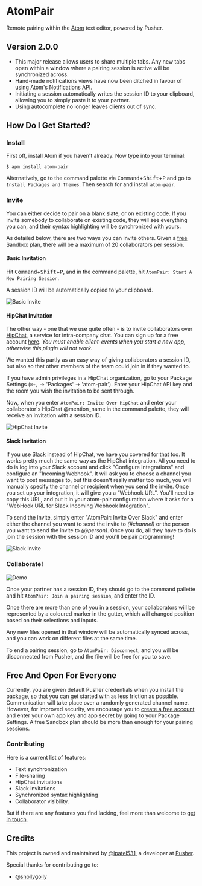 # AtomPair

Remote pairing within the [Atom](http://atom.io) text editor, powered by Pusher.

## Version 2.0.0

* This major release allows users to share multiple tabs. Any new tabs open within a window where a pairing session is active will be synchronized across.
* Hand-made notifications views have now been ditched in favour of using Atom's Notifications API.
* Initiating a session automatically writes the session ID to your clipboard, allowing you to simply paste it to your partner.
* Using autocomplete no longer leaves clients out of sync.

## How Do I Get Started?

### Install

First off, install Atom if you haven't already. Now type into your terminal:

    $ apm install atom-pair

Alternatively, go to the command palette via <kbd>Command</kbd>+<kbd>Shift</kbd>+<kbd>P</kbd> and go to `Install Packages and Themes`. Then search for and install `atom-pair`.

### Invite

You can either decide to pair on a blank slate, or on existing code. If you invite somebody to collaborate on existing code, they will see everything you can, and their syntax highlighting will be synchronized with yours.

As detailed below, there are two ways you can invite others. Given a [free](https://pusher.com/signup?utm_source=Reddit&utm_medium=Atom.io_Package_Page&utm_campaign=AtomPair) Sandbox plan, there will be a maximum of 20 collaborators per session.

#### Basic Invitation

Hit <kbd>Command</kbd>+<kbd>Shift</kbd>+<kbd>P</kbd>, and in the command palette, hit `AtomPair: Start A New Pairing Session`.

A session ID will be automatically copied to your clipboard.

![Basic Invite](https://raw.githubusercontent.com/pusher/atom-pair/master/images/invite.gif)

#### HipChat Invitation

The other way - one that we use quite often - is to invite collaborators over [HipChat](http://hipchat.com), a service for intra-company chat. You can sign up for a free account [here](https://www.hipchat.com/sign_up). *You must enable client-events when you start a new app, otherwise this plugin will not work*.

We wanted this partly as an easy way of giving collaborators a session ID, but also so that other members of the team could join in if they wanted to.

If you have admin privileges in a HipChat organization, go to your Package Settings (`⌘+,` -> 'Packages' -> 'atom-pair'). Enter your HipChat API key and the room you wish the invitation to be sent through.

Now, when you enter `AtomPair: Invite Over HipChat` and enter your collaborator's HipChat @mention_name in the command palette, they will receive an invitation with a session ID.

![HipChat Invite](https://raw.githubusercontent.com/pusher/atom-pair/master/images/hipchat.jpg)

#### Slack Invitation

If you use [Slack](https://slack.com/) instead of HipChat, we have you covered for that too.  It works pretty much the same way as the HipChat integration.  All you need to do is log into your Slack account and click "Configure Integrations" and configure an "Incoming Webhook".  It will ask you to choose a channel you want to post messages to, but this doesn't really matter too much, you will manually specify the channel or recipient when you send the invite.  Once you set up your integration, it will give you a "Webhook URL".  You'll need to copy this URL, and put it in your atom-pair configuration where it asks for a "WebHook URL for Slack Incoming Webhook Integration".

To send the invite, simply enter "AtomPair: Invite Over Slack" and enter either the channel you want to send the invite to _(#channel)_ or the person you want to send the invite to _(@person)_.  Once you do, all they have to do is join the session with the session ID and you'll be pair programming!

![Slack Invite](https://raw.githubusercontent.com/pusher/atom-pair/master/images/slack.jpg)

### Collaborate!

![Demo](https://raw.githubusercontent.com/pusher/atom-pair/master/images/demo.gif)

Once your partner has a session ID, they should go to the command pallette and hit `AtomPair: Join a pairing session`, and enter the ID.

Once there are more than one of you in a session, your collaborators will be represented by a coloured marker in the gutter, which will changed position based on their selections and inputs.

Any new files opened in that window will be automatically synced across, and you can work on different files at the same time.

To end a pairing session, go to `AtomPair: Disconnect`, and you will be disconnected from Pusher, and the file will be free for you to save.

## Free And Open For Everyone

Currently, you are given default Pusher credentials when you install the package, so that you can get started with as less friction as possible. Communication will take place over a randomly generated channel name. However, for improved security, we encourage you to [create a free account](https://pusher.com/signup?utm_source=Reddit&utm_medium=Atom.io_Package_Page&utm_campaign=AtomPair) and enter your own app key and app secret by going to your Package Settings. A free Sandbox plan should be more than enough for your pairing sessions.

### Contributing

Here is a current list of features:

* Text synchronization
* File-sharing
* HipChat invitations
* Slack invitations
* Synchronized syntax highlighting
* Collaborator visibility.

But if there are any features you find lacking, feel more than welcome to [get in touch](<mailto:jamie@pusher.com>).

## Credits

This project is owned and maintained by [@jpatel531](http://github.com/jpatel531), a developer at [Pusher](http://pusher.com).

Special thanks for contributing go to:

* [@snollygolly](http://github.com/snollygolly)
